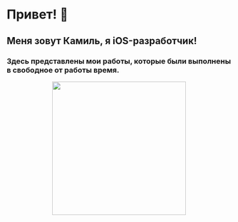 # Привет! 👋
## Меня зовут Камиль, я iOS-разработчик!
### Здесь представлены мои работы, которые были выполнены в свободное от работы время.

<div id="header" align="center">
  <img src="https://media.giphy.com/media/M9gbBd9nbDrOTu1Mqx/giphy.gif" width="300"/>
</div>
